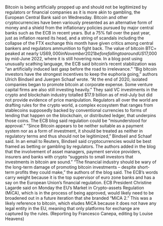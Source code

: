 Bitcoin is being artificially propped up and should not be legitimized by regulators or financial companies as it is more akin to gambling, the European Central Bank said on Wednesday.
Bitcoin and other cryptocurrencies have been variously presented as an alternative form of money and a shield from the inflationary policies pursued by major central banks such as the ECB in recent years.
But a 75% fall over the past year, just as inflation reared its head, and a string of scandals including the collapse of the FTX exchange this month have given critics among central bankers and regulators ammunition to fight back.
The value of bitcoin BTC= peaked at nearly US$69,000 in November 2021 before falling to around US$17,000 by mid-June 2022, where it is still hovering now.
In a blog post using unusually scathing language, the ECB said bitcoin’s recent stabilization was “an artificially induced last gasp before the road to irrelevance.”
“Big bitcoin investors have the strongest incentives to keep the euphoria going,” authors Ulrich Bindseil and Juergen Schaaf wrote. “At the end of 2020, isolated companies began to promote bitcoin at corporate expense. Some venture capital firms are also still investing heavily.”
They said VC investments in the crypto and blockchain industry totalled $17.9 billion as of mid-July but did not provide evidence of price manipulation.
Regulators all over the world are drafting rules for the crypto world, a complex ecosystem that ranges from stablecoins supposedly backed by conventional currencies to forms of lending that happen on the blockchain, or distributed ledger, that underpins those coins.
The ECB blog said regulation could be “misunderstood for approval.”
“Since Bitcoin appears to be neither suitable as a payment system nor as a form of investment, it should be treated as neither in regulatory terms and thus should not be legitimized,” Bindseil and Schaaf said.
In an email to Reuters, Bindseil said cryptocurrencies would be best framed as betting or gambling by regulators.
The authors added in the blog that the involvement of asset managers, payment service providers, insurers and banks with crypto “suggests to small investors that investments in bitcoin are sound.”
“The financial industry should be wary of the long-term damage of promoting bitcoin investments – despite short-term profits they could make,” the authors of the blog said.
The ECB’s words carry weight because it is the top supervisor of euro zone banks and has a say on the European Union’s financial regulation.
ECB President Christine Lagarde said on Monday the EU’s Market in Crypto-assets Regulation (MiCA), which is in the process of being approved, would likely need to be broadened out in a future iteration that she branded “MiCA 2.”
This was a likely reference to bitcoin, which eludes MiCA because it does not have any legal entity in the EU, meaning that only platforms for exchange are captured by the rules.
(Reporting by Francesco Canepa, editing by Louise Heavens)